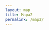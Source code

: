 ```yaml
---
layout: map
title: Mapa2
permalink: /map2/
---
```


<div id="map">

</div>

<script>
        var map = L.map('map').setView([34.00000, -118.260126], 14); 

        mapLink =
'<a href="http://openstreetmap.org">OpenStreetMap</a>'; L.tileLayer(
'http://{s}.tile.openstreetmap.org/{z}/{x}/{y}.png', { attribution: 'Map data &copy; ' + mapLink, maxZoom: 18, }).addTo(map);


        var marker = L.marker([34.063298, -118.260126]) .addTo(map).bindPopup("<b>Blah Blah Blah</b><br /><a href='http://www.cnn.com'>Additional Information</a><br />").openPopup();


</script>